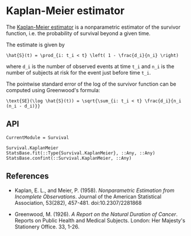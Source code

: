 # Kaplan-Meier estimator

The [Kaplan-Meier estimator](https://en.wikipedia.org/wiki/Kaplan-Meier_estimator)
is a nonparametric estimator of the survivor function, i.e. the probability of survival
beyond a given time.

The estimate is given by

``
\hat{S}(t) = \prod_{i: t_i < t} \left( 1 - \frac{d_i}{n_i} \right)
``

where ``d_i`` is the number of observed events at time ``t_i`` and ``n_i`` is the
number of subjects at risk for the event just before time ``t_i``.

The pointwise standard error of the log of the survivor function can be computed
using Greenwood's formula:

``
\text{SE}(\log \hat{S}(t)) = \sqrt{\sum_{i: t_i < t} \frac{d_i}{n_i (n_i - d_i)}}
``

## API

```@meta
CurrentModule = Survival
```

```@docs
Survival.KaplanMeier
StatsBase.fit(::Type{Survival.KaplanMeier}, ::Any, ::Any)
StatsBase.confint(::Survival.KaplanMeier, ::Any)
```

## References

* Kaplan, E. L., and Meier, P. (1958). *Nonparametric Estimation from Incomplete
  Observations*. Journal of the American Statistical Association, 53(282), 457-481.
  doi:10.2307/2281868

* Greenwood, M. (1926). *A Report on the Natural Duration of Cancer*. Reports on
  Public Health and Medical Subjects. London: Her Majesty's Stationery Office.
  33, 1-26.
